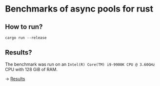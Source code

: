 # Benchmarks of async pools for rust

## How to run?

```
cargo run --release
```

## Results?

The benchmark was run on an `Intel(R) Core(TM) i9-9900K CPU @ 3.60GHz` CPU with 128 GiB of RAM.

→ [Results](./results.txt)

